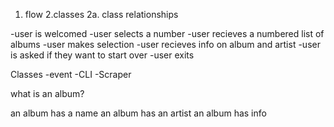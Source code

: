1. flow
2.classes
    2a. class relationships

-user is welcomed
-user selects a number
-user recieves a numbered list of albums
-user makes selection
-user recieves info on album and artist
-user is asked if they want to start over
-user exits

Classes
-event
-CLI
-Scraper

what is an album?

an album has a name
an album has an artist
an album has info
